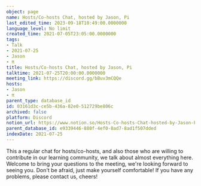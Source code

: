 ```yaml
---
object: page
name: Hosts/Co-hosts Chat, hosted by Jason, Pi
last_edited_time: 2023-09-18T10:49:00.0000000
language_level: No limit
created_time: 2021-07-05T23:05:00.0000000
tags:
- Talk
- 2021-07-25
- Jason
- π
title: Hosts/Co-hosts Chat, hosted by Jason, Pi
talktime: 2021-07-25T20:00:00.0000000
meeting_link: https://discord.gg/bBuv3mCQQe
hosts:
- Jason
- π
parent_type: database_id
id: 03161d3c-ce5b-436a-82e0-512729be806c
archived: false
platform: Discord
notion_url: https://www.notion.so/Hosts-Co-hosts-Chat-hosted-by-Jason-Pi-03161d3cce5b436a82e0512729be806c
parent_database_id: e9339446-880f-4ef0-8ad7-8ad1f507dded
indexDate: 2021-07-25
---
```







This a regular chat for hosts/co-hosts, and also those who are willing to contribute in our learning community, we talk about almost everything here. Welcome to bring your questions to the meeting, we're looking forward to seeing you. Don't be afraid, just make yourself comfortable!
If you have any problems, please contact us, cheers!




